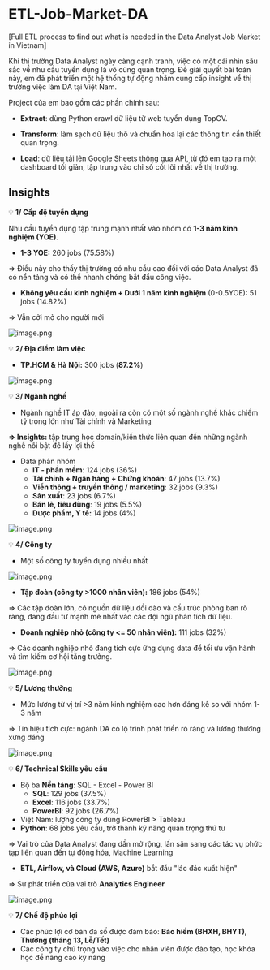 # ETL-Job-Market-DA
[Full ETL process to find out what is needed in the Data Analyst Job Market in Vietnam]

Khi thị trường Data Analyst ngày càng cạnh tranh, việc có một cái nhìn sâu sắc về nhu cầu tuyển dụng là vô cùng quan trọng. Để giải quyết bài toán này, em đã phát triển một hệ thống tự động nhằm cung cấp insight về thị trường việc làm DA tại Việt Nam.

Project của em bao gồm các phần chính sau:

- **Extract**: dùng Python crawl dữ liệu từ web tuyển dụng TopCV.

- **Transform**: làm sạch dữ liệu thô và chuẩn hóa lại các thông tin cần thiết quan trọng.

- **Load**: dữ liệu tải lên Google Sheets thông qua API, từ đó em tạo ra một dashboard tối giản, tập trung vào chỉ số cốt lõi nhất về thị trường.

## Insights

<aside>
    
💡 **1/ Cấp độ tuyển dụng**

</aside>

Nhu cầu tuyển dụng tập trung mạnh nhất vào nhóm có **1-3 năm kinh nghiệm (YOE)**.

- **1-3 YOE:** 260 jobs (75.58%)

⇒ Điều này cho thấy thị trường có nhu cầu cao đối với các Data Analyst đã có nền tảng và có thể nhanh chóng bắt đầu công việc.

- **Không yêu cầu kinh nghiệm + Dưới 1 năm kinh nghiệm** (0-0.5YOE): 51 jobs (14.82%)

⇒ Vẫn cởi mở cho người mới

![image.png](attachment:b9f1b8ec-7b5b-4ffe-b5d3-091958098e54:image.png)

<aside>
    
💡 **2/ Địa điểm làm việc**

</aside>

- **TP.HCM & Hà Nội:** 300 jobs (**87.2%**)

![image.png](attachment:c3b0d16e-16ec-4dff-8bb0-92b1857eeaa6:image.png)

<aside>
    
💡 **3/ Ngành nghề** 

</aside>

- Ngành nghề IT áp đảo, ngoài ra còn có một số ngành nghề khác chiếm tỷ trọng lớn như Tài chính và Marketing

**⇒ Insights:** tập trung học domain/kiến thức liên quan đến những ngành nghề nổi bật để lấy lợi thế

- Data phân nhóm
    - **IT - phần mềm**: 124 jobs (36%)
    - **Tài chính + Ngân hàng + Chứng khoán**: 47 jobs (13.7%)
    - **Viễn thông + truyền thông / marketing**: 32 jobs (9.3%)
    - **Sản xuất**: 23 jobs (6.7%)
    - **Bán lẻ, tiêu dùng**: 19 jobs (5.5%)
    - **Dược phẩm, Y tế:** 14 jobs (4%)

![image.png](attachment:5fe05346-9381-4f45-a136-eae340609947:image.png)

<aside>
    
💡 **4/ Công ty**

</aside>

- Một số công ty tuyển dụng nhiều nhất

![image.png](attachment:ef8de2cf-d655-4ece-872a-41cc51b32abd:image.png)

- **Tập đoàn (công ty >1000 nhân viên):** 186 jobs (54%)

⇒ Các tập đoàn lớn, có nguồn dữ liệu dồi dào và cấu trúc phòng ban rõ ràng, đang đầu tư mạnh mẽ nhất vào các đội ngũ phân tích dữ liệu.

- **Doanh nghiệp nhỏ (công ty <= 50 nhân viên):** 111 jobs (32%)

⇒ Các doanh nghiệp nhỏ đang tích cực ứng dụng data để tối ưu vận hành và tìm kiếm cơ hội tăng trưởng.

![image.png](attachment:4a0131bd-2947-4aa3-8873-b6423f78442c:image.png)

<aside>
    
💡 **5/ Lương thưởng**

</aside>

- Mức lương từ vị trí >3 năm kinh nghiệm cao hơn đáng kể so với nhóm 1-3 năm

⇒ Tín hiệu tích cực: ngành DA có lộ trình phát triển rõ ràng và lương thưởng xứng đáng

![image.png](attachment:0fccf7e0-b74e-474d-96a4-add6e6f7bca6:image.png)

<aside>
    
💡 **6/ Technical Skills yêu cầu**

</aside>

- Bộ ba **Nền tảng**: SQL - Excel - Power BI
    - **SQL**: 129 jobs (37.5%)
    - **Excel**: 116 jobs (33.7%)
    - **PowerBI**: 92 jobs (26.7%)
- Việt Nam: lượng công ty dùng PowerBI > Tableau
- **Python**: 68 jobs yêu cầu, trở thành kỹ năng quan trọng thứ tư

⇒ Vai trò của Data Analyst đang dần mở rộng, lấn sân sang các tác vụ phức tạp liên quan đến tự động hóa, Machine Learning

- **ETL, Airflow, và Cloud (AWS, Azure)** bắt đầu "lác đác xuất hiện"

⇒ Sự phát triển của vai trò **Analytics Engineer**

![image.png](attachment:9b2ee217-871b-4927-b0ef-2c0bb6b209e8:image.png)

<aside>
    
💡 **7/ Chế độ phúc lợi**

</aside>

- Các phúc lợi cơ bản đa số được đảm bảo: **Bảo hiểm (BHXH, BHYT), Thưởng (tháng 13, Lễ/Tết)**
- Các công ty chú trọng vào việc cho nhân viên được đào tạo, học khóa học để nâng cao kỹ năng
